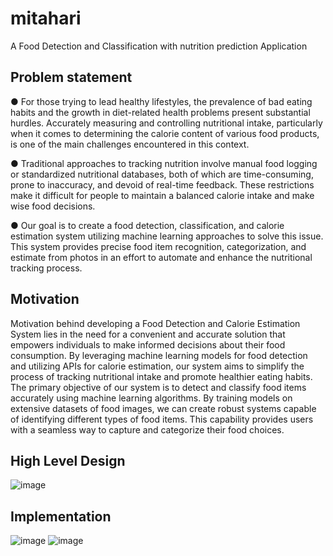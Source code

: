 # mitahari
A Food Detection and Classification with nutrition prediction Application

## Problem statement
●	For those trying to lead healthy lifestyles, the prevalence of bad eating habits and the growth in diet-related health problems present substantial hurdles. Accurately measuring and controlling nutritional intake, particularly when it comes to determining the calorie content of various food products, is one of the main challenges encountered in this context.

●	Traditional approaches to tracking nutrition involve manual food logging or standardized nutritional databases, both of which are time-consuming, prone to inaccuracy, and devoid of real-time feedback. These restrictions make it difficult for people to maintain a balanced calorie intake and make wise food decisions.

●	Our goal is to create a food detection, classification, and calorie estimation system utilizing machine learning approaches to solve this issue. This system provides precise food item recognition, categorization, and estimate from photos in an effort to automate and enhance the nutritional tracking process.

## Motivation
Motivation behind developing a Food Detection and Calorie Estimation System lies in the need for a convenient and accurate solution that empowers individuals to make informed decisions about their food consumption. By leveraging machine learning models for food detection and utilizing APIs for calorie estimation, our system aims to simplify the process of tracking nutritional intake and promote healthier eating habits.
The primary objective of our system is to detect and classify food items accurately using machine learning algorithms. By training models on extensive datasets of food images, we can create robust systems capable of identifying different types of food items. This capability provides users with a seamless way to capture and categorize their food choices.

## High Level Design
![image](https://github.com/Nagaraj-Sunagar/Mitahari/assets/93957959/43735e65-186b-49af-bb7d-fe30b7215994)

## Implementation 
![image](https://github.com/Nagaraj-Sunagar/Mitahari/assets/93957959/1d651a82-2585-4276-9f1c-b7bce413758c)
![image](https://github.com/Nagaraj-Sunagar/Mitahari/assets/93957959/d71a3caf-484f-499c-b9f7-73a68fa12b76)
